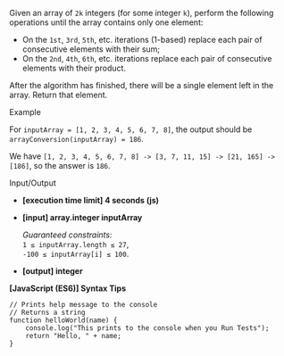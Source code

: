 Given an array of `2k` integers (for some integer `k`), perform the following
operations until the array contains only one element:

- On the `1st`, `3rd`, `5th`, etc. iterations (1-based) replace each pair of
  consecutive elements with their sum;
- On the `2nd`, `4th`, `6th`, etc. iterations replace each pair of consecutive
  elements with their product.

After the algorithm has finished, there will be a single element left in the
array. Return that element.

Example

For `inputArray = [1, 2, 3, 4, 5, 6, 7, 8]`, the output should be  
`arrayConversion(inputArray) = 186`.

We have `[1, 2, 3, 4, 5, 6, 7, 8] -> [3, 7, 11, 15] -> [21, 165] -> [186]`, so
the answer is `186`.

Input/Output

- **\[execution time limit\] 4 seconds (js)**

- **\[input\] array.integer inputArray**

  _Guaranteed constraints:_  
  `1 ≤ inputArray.length ≤ 27`,  
  `-100 ≤ inputArray[i] ≤ 100`.

- **\[output\] integer**

**\[JavaScript (ES6)\] Syntax Tips**

    // Prints help message to the console
    // Returns a string
    function helloWorld(name) {
        console.log("This prints to the console when you Run Tests");
        return "Hello, " + name;
    }
